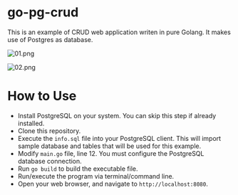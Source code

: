 # go-pg-crud

This is an example of CRUD web application writen in pure Golang. It makes use of Postgres as database.

![01.png](https://github.com/maiconio/go-pg-crud/blob/master/screenshots/01.png)

![02.png](https://github.com/maiconio/go-pg-crud/blob/master/screenshots/02.png)

# How to Use

* Install PostgreSQL on your system. You can skip this step if already installed.
* Clone this repository.
* Execute the `info.sql` file into your PostgreSQL client. This will import sample database and tables that will be used for this example.
* Modify `main.go` file, line 12. You must configure the PostgreSQL database connection.
* Run `go build` to build the executable file.
* Run/execute the program via terminal/command line.
* Open your web browser, and navigate to `http://localhost:8080`.
